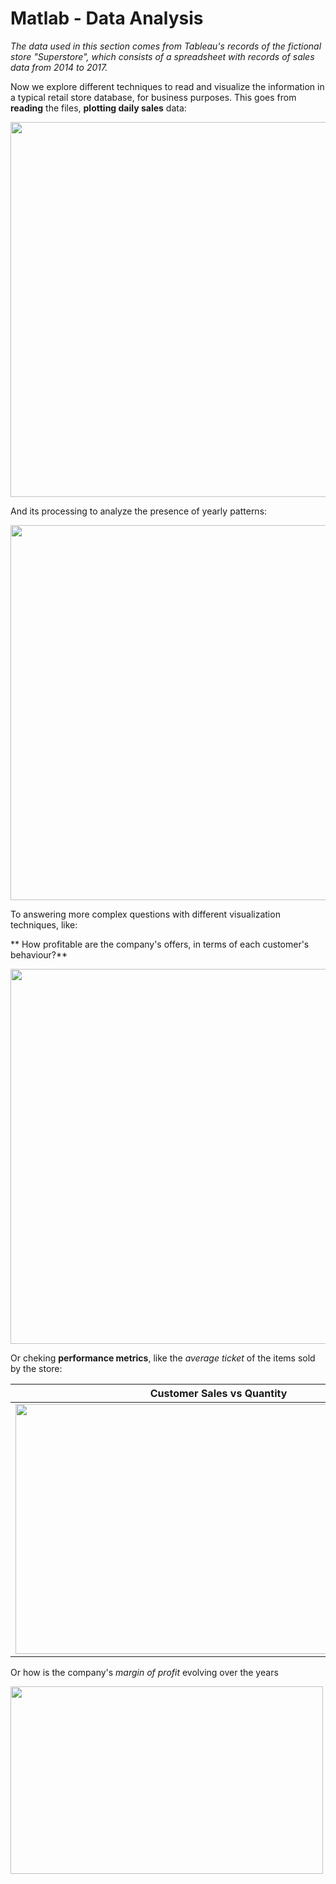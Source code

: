 # Matlab - Data Analysis
*The data used in this section comes from Tableau's records of the fictional store "Superstore", which consists of a spreadsheet with records of sales data from 2014 to 2017.*

Now we explore different techniques to read and visualize the information in a typical retail store database, for business purposes.
This goes from **reading** the files, **plotting daily sales** data:

<img src="https://github.com/MystoganX/MATLAB-Data-Analysis/blob/master/Figures/DailySales.png" width="800" height="600" />

And its processing to analyze the presence of yearly patterns: 

<img src="https://github.com/MystoganX/MATLAB-Data-Analysis/blob/master/Figures/YearlySales.png" width="800" height="600" />

To answering more complex questions with different visualization techniques, like:

** How profitable are the company's offers, in terms of each customer's behaviour?**

<img src="https://github.com/MystoganX/MATLAB-Data-Analysis/blob/master/Figures/CustomerSalesVsProfit.png" width="800" height="600" />

Or cheking **performance metrics**, like the *average ticket* of the items sold by the store:

Customer Sales vs Quantity |  Average Ticket 
:-------------------------:|:-------------------------:
<img src="https://github.com/MystoganX/MATLAB-Data-Analysis/blob/master/Figures/CustomerSalesVsQuantity_small.png" width="650" height="400" />  |  <img src="https://github.com/MystoganX/MATLAB-Data-Analysis/blob/master/Figures/AverageTicket_small.png" width="650" height="400" />

Or how is the company's *margin of profit* evolving over the years 

<img src="https://github.com/MystoganX/MATLAB-Data-Analysis/blob/master/Figures/ProfitVsCost.png" width="500" height="300"/>
